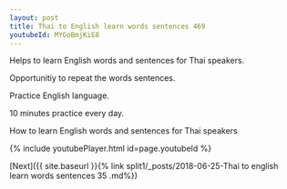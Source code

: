 ```yaml
---
layout: post
title: Thai to English learn words sentences 469 
youtubeId: MYGoBmjKiE8
---
```

 
 
Helps to learn English words and sentences for Thai speakers.

Opportunitiy to repeat the words sentences. 

Practice English language. 
 
10 minutes practice every day. 
 
How to learn English words and sentences for Thai speakers 
 
{% include youtubePlayer.html id=page.youtubeId %}
 
 
[Next]({{ site.baseurl }}{% link  split1/_posts/2018-06-25-Thai to english learn words sentences 35 .md%})
 
